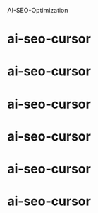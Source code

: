 AI-SEO-Optimization
# ai-seo-cursor
# ai-seo-cursor
# ai-seo-cursor
# ai-seo-cursor
# ai-seo-cursor
# ai-seo-cursor
